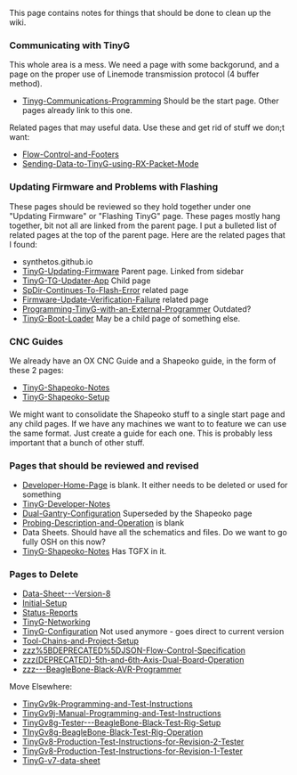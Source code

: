 This page contains notes for things that should be done to clean up the wiki.

### Communicating with TinyG
This whole area is a mess. We need a page with some backgorund, and a page on the proper use of Linemode transmission protocol (4 buffer method).
- [Tinyg-Communications-Programming](Tinyg-Communications-Programming) Should be the start page. Other pages already link to this one.

Related pages that may useful data. Use these and get rid of stuff we don;t want:
- [Flow-Control-and-Footers](Flow-Control-and-Footers)
- [Sending-Data-to-TinyG-using-RX-Packet-Mode](Sending-Data-to-TinyG-using-RX-Packet-Mode)

### Updating Firmware and Problems with Flashing
These pages should be reviewed so they hold together under one "Updating Firmware" or "Flashing TinyG" page. These pages mostly hang together, bit not all are linked from the parent page. I put a bulleted list of related pages at the top of the parent page. Here are the related pages that I found:

- synthetos.github.io
- [TinyG-Updating-Firmware](TinyG-Updating-Firmware) Parent page. Linked from sidebar
- [TinyG-TG-Updater-App](TinyG-TG-Updater-App) Child page
- [SpDir-Continues-To-Flash-Error](SpDir-Continues-To-Flash-Error) related page
- [Firmware-Update-Verification-Failure](Firmware-Update-Verification-Failure) related page
- [Programming-TinyG-with-an-External-Programmer](Programming-TinyG-with-an-External-Programmer) Outdated?
- [TinyG-Boot-Loader](TinyG-Boot-Loader) May be a child page of something else.

### CNC Guides
We already have an OX CNC Guide and a Shapeoko guide, in the form of these 2 pages:

- [TinyG-Shapeoko-Notes](TinyG-Shapeoko-Notes)
- [TinyG-Shapeoko-Setup](TinyG-Shapeoko-Setup)

We might want to consolidate the Shapeoko stuff to a single start page and any child pages. If we have any machines we want to to feature we can use the same format. Just create a guide for each one. This is probably less important that a bunch of other stuff.


### Pages that should be reviewed and revised
- [Developer-Home-Page](Developer-Home-Page) is blank. It either needs to be deleted or used for something
- [TinyG-Developer-Notes](TinyG-Developer-Notes)
- [Dual-Gantry-Configuration](Dual-Gantry-Configuration) Superseded by the Shapeoko page
- [Probing-Description-and-Operation](Probing-Description-and-Operation) is blank
- Data Sheets. Should have all the schematics and files. Do we want to go fully OSH on this now?
- [TinyG-Shapeoko-Notes](TinyG-Shapeoko-Notes) Has TGFX in it.

### Pages to Delete
- [Data-Sheet---Version-8](Data-Sheet---Version-8)
- [Initial-Setup](Initial-Setup)
- [Status-Reports](Status-Reports)
- [TinyG-Networking](TinyG-Networking)
- [TinyG-Configuration](TinyG-Configuration) Not used anymore - goes direct to current version
- [Tool-Chains-and-Project-Setup](Tool-Chains-and-Project-Setup)
- [zzz%5BDEPRECATED%5DJSON-Flow-Control-Specification](zzz%5BDEPRECATED%5DJSON-Flow-Control-Specification)
- [zzz(DEPRECATED)-5th-and-6th-Axis-Dual-Board-Operation](zzz(DEPRECATED)-5th-and-6th-Axis-Dual-Board-Operation)
- [zzz---BeagleBone-Black-AVR-Programmer](zzz---BeagleBone-Black-AVR-Programmer)

Move Elsewhere:
- [TinyGv9k-Programming-and-Test-Instructions](TinyGv9k-Programming-and-Test-Instructions)
- [TinyGv9j-Manual-Programming-and-Test-Instructions](TinyGv9j-Manual-Programming-and-Test-Instructions)
- [TinyGv8g-Tester---BeagleBone-Black-Test-Rig-Setup](TinyGv8g-Tester---BeagleBone-Black-Test-Rig-Setup)
- [TInyGv8g-BeagleBone-Black-Test-Rig-Operation](TInyGv8g-BeagleBone-Black-Test-Rig-Operation)
- [TinyGv8-Production-Test-Instructions-for-Revision-2-Tester](TinyGv8-Production-Test-Instructions-for-Revision-2-Tester)
- [TinyGv8-Production-Test-Instructions-for-Revision-1-Tester](TinyGv8-Production-Test-Instructions-for-Revision-1-Tester)
- [TinyG-v7-data-sheet](TinyG-v7-data-sheet)
